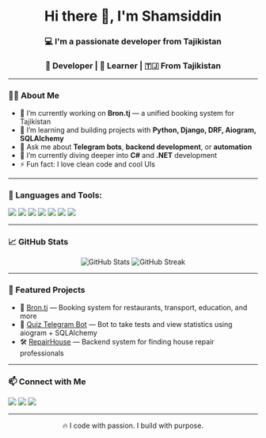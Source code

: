 <h1 align="center">Hi there 👋, I'm Shamsiddin</h1>
<h3 align="center">💻 I'm a passionate developer from Tajikistan</h3>
<h3 align="center">🚀 Developer | 🧠 Learner | 🇹🇯 From Tajikistan</h3>


---

### 🧑‍💻 About Me

- 🔭 I’m currently working on **Bron.tj** — a unified booking system for Tajikistan
- 🧠 I’m learning and building projects with **Python, Django, DRF, Aiogram, SQLAlchemy**
- 💬 Ask me about **Telegram bots**, **backend development**, or **automation**
- 🌱 I’m currently diving deeper into **C#** and **.NET** development
- ⚡ Fun fact: I love clean code and cool UIs

---

### 🚀 Languages and Tools:

<p align="left">
  <img src="https://img.shields.io/badge/Python-3776AB?style=for-the-badge&logo=python&logoColor=white"/>
  <img src="https://img.shields.io/badge/Django-092E20?style=for-the-badge&logo=django&logoColor=white"/>
  <img src="https://img.shields.io/badge/FastAPI-005571?style=for-the-badge&logo=fastapi"/>
  <img src="https://img.shields.io/badge/PostgreSQL-4169E1?style=for-the-badge&logo=postgresql&logoColor=white"/>
  <img src="https://img.shields.io/badge/GitHub-181717?style=for-the-badge&logo=github&logoColor=white"/>
  <img src="https://img.shields.io/badge/Aiogram-00BFFF?style=for-the-badge"/>
  <img src="https://img.shields.io/badge/C%23-239120?style=for-the-badge&logo=c-sharp&logoColor=white"/>
</p>

---

### 📈 GitHub Stats

<p align="center">
  <img src="https://github-readme-stats.vercel.app/api?username=Shamsiddin-it&show_icons=true&theme=tokyonight" alt="GitHub Stats" />
  <img src="https://github-readme-streak-stats.herokuapp.com/?user=Shamsiddin-it&theme=tokyonight" alt="GitHub Streak" />
</p>

---

### 📌 Featured Projects

- 🔗 [Bron.tj](https://github.com/Shamsiddin-it/bron.tj) — Booking system for restaurants, transport, education, and more
- 🤖 [Quiz Telegram Bot](https://github.com/Shamsiddin-it/quiz-bot) — Bot to take tests and view statistics using aiogram + SQLAlchemy
- 🛠 [RepairHouse](https://github.com/Shamsiddin-it/repairhouse-backend) — Backend system for finding house repair professionals

---

### 📫 Connect with Me

<p>
  <a href="https://t.me/shamsiddin_it"><img src="https://img.shields.io/badge/Telegram-2CA5E0?style=for-the-badge&logo=telegram&logoColor=white"/></a>
  <a href="https://www.linkedin.com/in/shamsiddin-arbobzoda/"><img src="https://img.shields.io/badge/LinkedIn-0077B5?style=for-the-badge&logo=linkedin&logoColor=white"/></a>
  <a href="mailto:shamsiddin.arbobzoda@gmail.com"><img src="https://img.shields.io/badge/Gmail-D14836?style=for-the-badge&logo=gmail&logoColor=white"/></a>
</p>

---

<p align="center">🔥 I code with passion. I build with purpose.</p>
